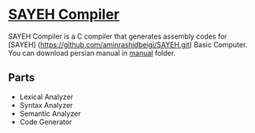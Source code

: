 [SAYEH Compiler](https://github.com/aminrashidbeigi/SAYEH-Compiler.git)
=
SAYEH Compiler is a C compiler that generates assembly codes for [SAYEH] (https://github.com/aminrashidbeigi/SAYEH.git) Basic Computer.
You can download persian manual in [manual](manual/) folder.


Parts
-

- Lexical Analyzer
- Syntax Analyzer
- Semantic Analyzer
- Code Generator

